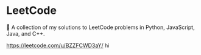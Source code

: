 # LeetCode
🚀 A collection of my solutions to LeetCode problems in Python, JavaScript, Java, and C++.

https://leetcode.com/u/BZZFCWD3aY/
hi
